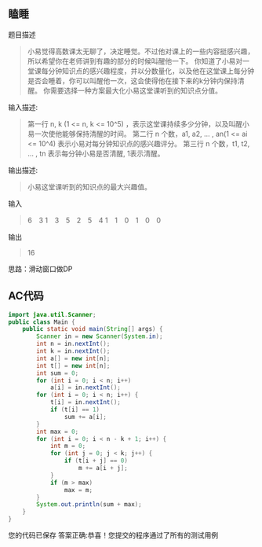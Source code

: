 ## 瞌睡

题目描述

> 小易觉得高数课太无聊了，决定睡觉。不过他对课上的一些内容挺感兴趣，所以希望你在老师讲到有趣的部分的时候叫醒他一下。
> 你知道了小易对一堂课每分钟知识点的感兴趣程度，并以分数量化，以及他在这堂课上每分钟是否会睡着，你可以叫醒他一次，这会使得他在接下来的k分钟内保持清醒。
> 你需要选择一种方案最大化小易这堂课听到的知识点分值。

输入描述:

> 第一行 n, k (1 <= n, k <= 10^5) ，表示这堂课持续多少分钟，以及叫醒小易一次使他能够保持清醒的时间。
> 第二行 n 个数，a1, a2, ... , an(1 <= ai <= 10^4) 表示小易对每分钟知识点的感兴趣评分。
> 第三行 n 个数，t1, t2, ... , tn 表示每分钟小易是否清醒, 1表示清醒。

输出描述:

> 小易这堂课听到的知识点的最大兴趣值。

输入

> 6　3
> 1　3　5　2　5　4
> 1　1　0　1　0　0

输出
> 16



思路：滑动窗口做DP

## AC代码

```java
import java.util.Scanner;
public class Main {
    public static void main(String[] args) {
        Scanner in = new Scanner(System.in);
        int n = in.nextInt();
        int k = in.nextInt();
        int a[] = new int[n];
        int t[] = new int[n];
        int sum = 0;
        for (int i = 0; i < n; i++)
            a[i] = in.nextInt();
        for (int i = 0; i < n; i++) {
            t[i] = in.nextInt();
            if (t[i] == 1)
                sum += a[i];
        }
        int max = 0;
        for (int i = 0; i < n - k + 1; i++) {
            int m = 0;
            for (int j = 0; j < k; j++) {
                if (t[i + j] == 0)
                    m += a[i + j];
            }
            if (m > max)
                max = m;
        }
        System.out.println(sum + max);
    }
}
```

您的代码已保存
答案正确:恭喜！您提交的程序通过了所有的测试用例